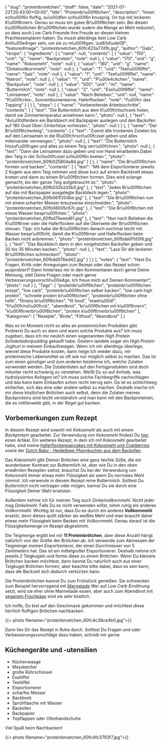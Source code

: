 {
    "slug": "proteinbroetchen",
    "draft": false,
    "date": "2021-07-22T20:43:00+00:00",
    "title": "Proteinbr\u00f6tchen",
    "description": "Innen sch\u00f6n fluffig, au\u00dfen sch\u00f6n knusprig. On top mit leckeren K\u00f6rnern. Genau so muss ein gutes Br\u00f6tchen sein. Bei diesen k\u00f6stlichen Br\u00f6tchen wurde zudem die Menge an Mehl reduziert, so dass auch Low Carb Freunde ihre Freude an diesen kleinen Prachtexemplaren haben. Du musst allerdings kein Low Carb Anh\u00e4nger sein, um sie zu m\u00f6gen. \ud83d\ude09",
    "featuredImage": "proteinbroetchen_60fc423a77d1b.jpg",
    "author": "Gabi",
    "recipe": {
        "ingredients": [
            {
                "name": null,
                "contents": [
                    {
                        "value": "150",
                        "unit": "g",
                        "name": "Backprotein",
                        "note": null
                    },
                    {
                        "value": "170",
                        "unit": "g",
                        "name": "Kokosmehl",
                        "note": null
                    },
                    {
                        "value": "180",
                        "unit": "g",
                        "name": "Dinkelvollkornmehl",
                        "note": null
                    },
                    {
                        "value": "1",
                        "unit": "Teel\u00f6ffel",
                        "name": "Salz",
                        "note": null
                    },
                    {
                        "value": "1",
                        "unit": "Teel\u00f6ffel",
                        "name": "Natron",
                        "note": null
                    },
                    {
                        "value": "1",
                        "unit": "P\u00e4ckchen",
                        "name": "Backpulver",
                        "note": null
                    },
                    {
                        "value": "500",
                        "unit": "ml",
                        "name": "Buttermilch",
                        "note": null
                    },
                    {
                        "value": "2",
                        "unit": "Essl\u00f6ffel",
                        "name": "Leinsamen",
                        "note": null
                    },
                    {
                        "value": "Nach Belieben",
                        "unit": null,
                        "name": "K\u00fcrbis-, Sonnenblumenkerne, Haferflocken",
                        "note": "f\u00fcr das Topping"
                    }
                ]
            }
        ],
        "steps": [
            {
                "name": "Vorbereitende Arbeitsschritte",
                "contents": [
                    {
                        "text": "Die Buttermilch aus dem K\u00fchlschrank holen, damit sie Zimmertemperatur annehmen kann.",
                        "photo": null
                    },
                    {
                        "text": "Au\u00dferdem ein Backblech mit Backpapier auslegen und den Backofen auf 180 Grad Ober-\/Unterhitze vorheizen.",
                        "photo": null
                    }
                ]
            },
            {
                "name": "Der Br\u00f6tchenteig",
                "contents": [
                    {
                        "text": "Zuerst alle trockenen Zutaten bis auf den Leinsamen  in die R\u00fchrsch\u00fcssel geben und alles miteinander vermengen.",
                        "photo": null
                    },
                    {
                        "text": "Die Buttermilch hinzuf\u00fcgen und alles zu einem Teig verr\u00fchren.",
                        "photo": null
                    },
                    {
                        "text": "Dann die Leinsamen dazu geben und von Hand einarbeiten.Dabei den Teig in der Sch\u00fcssel sch\u00f6n kneten.",
                        "photo": "proteinbroetchen_60fb025804a8d.jpg"
                    }
                ]
            },
            {
                "name": "Die Br\u00f6tchen formen und backen",
                "contents": [
                    {
                        "text": "Mit dem Eisportionierer jeweils 2 Kugeln aus dem Teig nehmen und diese kurz auf einem Backbrett etwas kneten und dann zu einem Br\u00f6tchen formen. Dies wird solange gemacht, bis der ganze Teig aufgebraucht ist.",
                        "photo": "proteinbroetchen_60fb032b2d3b3.jpg"
                    },
                    {
                        "text": "Jedes Br\u00f6tchen auf das mit Backpapier ausgelegte Backblech legen.",
                        "photo": "proteinbroetchen_60fb061f204be.jpg"
                    },
                    {
                        "text": "Die Br\u00f6tchen nun mit einem scharfen Messer kreuzweise einschneiden.",
                        "photo": "proteinbroetchen_60fb08005c67c.jpg"
                    },
                    {
                        "text": "Die Br\u00f6tchen mit etwas Wasser bespr\u00fchen.",
                        "photo": "proteinbroetchen_60fbd75eeed61.jpg"
                    },
                    {
                        "text": "Nun nach Belieben die K\u00f6rner oder die Haferflocken auf die Oberseite der Br\u00f6tchen streuen. Tipp: Ich habe die Br\u00f6tchen danach nochmal leicht mit Wasser bespr\u00fcht, damit die K\u00f6rner und Haferflocken beim Backen nicht anbrennen.",
                        "photo": "proteinbroetchen_60fbda0f1d3f6.jpg"
                    },
                    {
                        "text": "Das Backblech dann in den vorgeheizten Backofen geben und 30 bis 35 Minuten backen.",
                        "photo": null
                    },
                    {
                        "text": "Lass Dir die leckeren Br\u00f6tchen schmecken!",
                        "photo": "proteinbroetchen_60fbdd076ed42.jpg"
                    }
                ]
            }
        ],
        "notes": {
            "text": "Hast Du Fragen, Kritik oder Anregungen zum Rezept oder das Rezept schon ausprobiert? Dann hinterlass mir in den Kommentaren doch gerne Deine Meinung, stell Deine Fragen oder mach gerne Verbesserungsvorschl\u00e4ge. Ich freue mich auf Deinen Kommentar!",
            "photo": null
        }
    },
    "Tags": [
        "proteinbr\u00f6tchen",
        "proteinbr\u00f6tchen rezept",
        "low carb",
        "proteinbr\u00f6tchen selber backen",
        "low carb high protein",
        "schnelle protein br\u00f6tchen",
        "proteinbr\u00f6tchen ohne hefe",
        "fitness br\u00f6tchen",
        "fit food",
        "eiwei\u00df",
        "fr\u00fchst\u00fcck",
        "abendbrot",
        "br\u00f6tchen mit k\u00f6rnern",
        "k\u00f6rnerbr\u00f6tchen",
        "protein k\u00f6rnerbr\u00f6tchen"
    ],
    "Kategorien": [
        "Rezepte",
        "Brote",
        "Fitfood",
        "Abendbrot"
    ]
}

Was es im Moment nicht so alles an proteinreichen Produkten gibt. Probierst Du auch so dann und wann solche Produkte aus? Ich muss zugeben, dass ich mir neulich einen sogenannten *High Protein Schokoladenpudding* gekauft habe. Gestern landete sogar ein *High Protein Joghurt* in meinem Einkaufswagen. Wenn ich mir allerdings überlege, wieviel diese Produkte kosten, dann neige ich wieder dazu, mir proteinreiche Lebensmittel so oft wie nur möglich selbst zu machen. Das ist zum einen günstiger und zum anderen bestimme ich, welche Zutaten verwendet werden. Die Zutatenlisten auf den Fertigprodukten sind doch mitunter recht schwierig zu verstehen. Weißt Du so auf Anhieb, was *hydrolysiertes Kollagen* ist? Ich muss  solche Fachbegriffe nachschlagen und das kann beim Einkaufen schon recht nervig sein. Da ist es schlichtweg einfacher, sich das eine oder andere selbst zu machen.
Deshalb mache ich mir diese köstlichen Brötchen auch selbst, denn die Zutaten meines Backproteins sind leicht verständich und man kann mit den Backproteinen, die es mittlerweile gibt, in der Regel gut backen.

## Vorbemerkungen zum Rezept
In diesem Rezept wird sowohl mit *Kokosmehl* als auch mit einem *Backprotein* gearbeitet. Zur Verwendung von *Kokosmehl* findest Du [hier](https://kochfokus.de/artikel/ist-kokosmehl-wirklich-gesund "hier") einen Artikel. Ein weiteres Rezept, in dem ich mit Kokosmehl gearbeitet habe, sind meine [Haferflockenpancakes mit Kokosmehl und Cranberries](https://kochfokus.de/artikel/kokospancakes-mit-cranberries-so-gut "Haferflockenpancakes mit Kokosmehl und Cranberries") sowie der [Dutch Baby - Heidelbeer Pfannkuchen aus dem Backofen](https://kochfokus.de/artikel/dutch-baby-heidelbeer-pfannkuchen-aus-dem-backofen "Dutch Baby - Heidelbeer Pfannkuchen aus dem Backofen").

Das *Kokosmehl* gibt Deinen Brötchen eine ganz leichte Süße, die ein wunderbarer Kontrast zur Buttermilch ist, aber wie Du in den oben erwähnten Rezepten siehst, brauchst Du bei der Verwendung von Kokosmehl immer etwas mehr Flüssigkeit als wenn Du normales Mehl nimmst. Ich verwende in diesem Rezept reine Buttermilch. Solltest Du Buttermilch nicht vertragen oder mögen, kannst Du sie durch eine Flüssigkeit Deiner Wahl ersetzen.

Außerdem nehme ich für meinen Teig auch *Dinkelvollkornmehl*. Nicht jeder mag *Dinkelmehl*. Falls Du es nicht verwenden willst, nimm ruhig ein anderes Vollkornmehl. Wichtig ist nur, dass Du es durch ein anderes **Vollkornmehl** ersetzt, denn dieses quillt stärker als weißes Mehl und man braucht daher etwas mehr Flüssigkeit beim Backen mit Vollkornmehl. Genau darauf ist die Flüssigkeitsmenge im Rezept abgestimmt.

Die Teigmenge ergibt bei mir **11 Proteinbrötchen**, aber diese Anzahl hängt natürlich von der Größe der Brötchen ab. Ich verwende zum Abmessen der Teigmenge meinen Eisportionierer, der einen Durchmesser von 5 Zentimetern hat. Das ist ein mittelgroßer Eisportionierer. Deshalb nehme ich jeweils 2 Teigkugeln und forme diese zu einem Brötchen. Wenn Du kleinere Brötchen backen möchtest, dann kannst Du natürlich auch aus einer Teigkugel Brötchen formen, aber beachte bitte dabei, dass es sein kann, dass die Backzeit sich dadurch verkürzen kann.

Die Proteinbrötchen kannst Du zum Frühstück genießen. Sie schmecken zum Beispiel hervorragend mit [Marmelade](https://kochfokus.de/search?q=marmelade "Marmelade") Wer auf *Low Carb Ernährung* setzt, wird sie eher ohne Marmelade essen, aber auch zum Abendbrot mit [veganem Frischkäse](https://kochfokus.de/artikel/gastbeitrag-veganer-frischkaeseveganes-tzatziki-sowie-vegane-sahne/ "veganem Frischkäse") sind sie sehr köstlich.

Ich hoffe, Du bist auf den Geschmack gekommen und möchtest diese herrlich fluffigen Brötchen nachbacken.

{{< photo filename="proteinbroetchen_60fc4c38ce4b0.jpg">}}

Dann lies Dir das Rezept in Ruhe durch. Solltest Du Fragen und oder Verbesserungsvorschläge dazu haben, schreib mir gerne.

## Küchengeräte und -utensilien
- Küchenwaage
- Messbecher
- große Rührschüssel
- Esslöffel
- Teelöffel
- Eisportionierer
- scharfes Messer
- Backbrett
- Sprühflasche mit Wasser
- Backofen
- Backpapier
- Topflappen oder Ofenhandschuhe

Viel Spaß beim Nachbacken!

{{< photo filename="proteinbroetchen_60fc4fc3793f7.jpg">}}